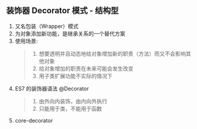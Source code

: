 ## 装饰器 Decorator 模式 - 结构型

1. 又名包装（Wrapper）模式
2. 为对象添加新功能，是继承关系的一个替代方案
3. 使用场景:
    > 1. 想要透明并且动态地给对象增加新的职责（方法）而又不会影响其他对象
    > 2. 给对象增加的职责在未来可能会发生改变
    > 3. 用子类扩展功能不实际的情况下
4. ES7 的装饰器语法 @Decorator
    > 1. 由外向内装饰，由内向外执行
    > 2. 只能用于类，不能用于函数
5. core-decorator
